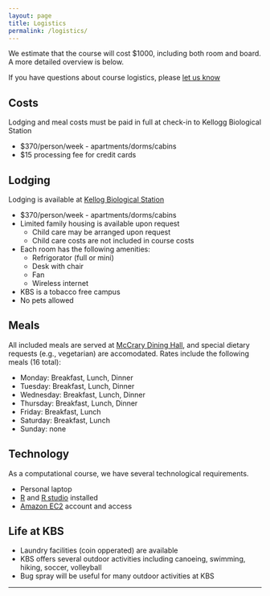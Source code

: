 ```yaml
---
layout: page
title: Logistics
permalink: /logistics/
---
```


We estimate that the course will cost $1000, including both room and board. A more detailed overview is
below. 

If you have questions about course logistics, please [let us know](mailto:edamame.course@gmail.com)

## Costs

Lodging and meal costs must be paid in full at check-in to Kellogg Biological Station
* $370/person/week - apartments/dorms/cabins
* $15 processing fee for credit cards

## Lodging 

Lodging is available at [Kellog Biological Station](http://www.kbs.msu.edu/)

* $370/person/week - apartments/dorms/cabins
* Limited family housing is available upon request
  * Child care may be arranged upon request
  * Child care costs are not included in course costs
* Each room has the following amenities:
  * Refrigorator (full or mini)
  * Desk with chair
  * Fan
  * Wireless internet
* KBS is a tobacco free campus 
* No pets allowed

## Meals

All included meals are served at [McCrary Dining Hall](http://conference.kbs.msu.edu/conference-center/food-and-beverage-service/), and special dietary requests (e.g., vegetarian) are accomodated. Rates include the following meals (16 total): 

* Monday:    Breakfast, Lunch, Dinner
* Tuesday:   Breakfast, Lunch, Dinner
* Wednesday: Breakfast, Lunch, Dinner
* Thursday:  Breakfast, Lunch, Dinner
* Friday:    Breakfast, Lunch
* Saturday:  Breakfast, Lunch
* Sunday:    none

## Technology 
As a computational course, we have several technological requirements. 

* Personal laptop
* [R](https://cran.rstudio.com/) and [R studio](https://www.rstudio.com/products/rstudio/download/) installed
* [Amazon EC2](https://aws.amazon.com/ec2/) account and access

## Life at KBS

* Laundry facilities (coin opperated) are available
* KBS offers several outdoor activities including canoeing, swimming, hiking, soccer, volleyball
* Bug spray will be useful for many outdoor activities at KBS


***



